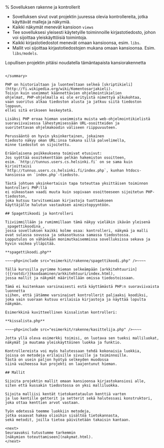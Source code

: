 % Sovelluksen rakenne ja kontrollerit
<!-- order: 3 -->
<!-- addHeaderNavigation -->
<!-- tags: viikko3-php -->

<summary>

* Sovelluksen sivut ovat projektin juuressa olevia kontrollereita, jotka käyttävät malleja ja näkymiä.
* Kaikki näkymät menevät kansioon `views`
* Tee sovelluksesi yleisesti käytetyille toiminnoille kirjastotiedosto, johon voi sijoittaa yleiskäyttöisiä toimintoja.
* Kaikki kirjastotiedostot menevät omaan kansioonsa, esim. `libs`.
* Mallit voi sijoittaa kirjastotiedostojen mukana omaan kansioonsa. Esim. `libs/models`.

Lopullisen projektin pitäisi noudatella tämäntapaista kansiorakennetta

~~~~<include src="esimerkit/rakenne/kansiorakenne.txt" />~~~~

</summary>

PHP on historialtaan ja luonteeltaan selkeä [skriptikieli](http://fi.wikipedia.org/wiki/Komentosarjakieli). 
Toisin kuin useimmat käännettävien ohjelmointikielien
ohjelmat, PHP-ohjelmalla ei ole erityistä nimettyä alkukohtaa,
vaan suoritus alkaa tiedoston alusta ja jatkuu siitä tiedoston loppuun,
ellei sitä erikseen keskeytetä.

Lisäksi PHP eroaa hieman useimmista muista web-ohjelmointikielistä
suoraviivaisessa lähestymisessään URL-osoitteiden ja 
suoritettavan ohjelmakoodin väliseen riippuvuuteen.

Perussääntö on hyvin yksinkertainen, jokainen 
tiedosto näkyy oman URL:insa takana sillä palvelimella,
minne tiedostot on sijoitettu. 

Eräänlaisena poikkeuksena toimivat etusivut:
Jos syöttää osoitekenttään pelkän hakemiston osoitteen,
esim. `http://tunnus.users.cs.helsinki.fi` on se sama kuin kirjoittaisi
`http://tunnus.users.cs.helsinki.fi/index.php`, kunhan htdocs-kansiossa on `index.php`-tiedosto.

Tästä johtuen yksinkertaisin tapa toteuttaa yksittäisen toiminnon kontrolleri PHP:llä
ei oikeastaan vaadi muuta kuin sopivaan osoitteeseen sijoitetun PHP-tiedoston,
joka kutsuu tarvitsemiaan kirjastoja tuottaakseen 
käyttäjälle halutun vastauksen aineistopyyntöön.

## Spagettikoodi ja kontrolleri

Tiiviimmillään ja rumimmillaan tämä näkyy vieläkin ikävän yleisenä _spagettikoodina_,
jossa sovelluksen kaikki kolme osaa: kontrolleri, näkymä ja malli
ovat sulassa sovussa ja sekasotkussa samassa tiedostossa. 
Lopputulos on vähänkään monimutkaisemmissa sovelluksissa sekava ja hyvin vaikea ylläpitää.

**spagettikoodi.php**

~~~~php<include src="esimerkit/rakenne/spagettikoodi.php" />~~~~

Tällä kurssilla pyrimme hieman selkeämpään [arkkitehtuuriin]({{rootdir}}koodaaminen/arkkitehtuuri/index.html),
jossa mallit ja näkymät määritellään omissa tiedostoissaan.

Tämä ei kuitenkaan varsinaisesti estä käyttämästä PHP:n suoraviivaista luonnetta
siihen, että jätämme varsinaiset kontrollerit paljaaksi koodiksi,
joka vain suoraan kutsuu erilaisia kirjastoja ja näyttää lopulta näkymän.

Esimerkkinä kuvitteellinen kissalistan kontrolleri:

**kissalista.php**

~~~~php<include src="esimerkit/rakenne/kasittelija.php" />~~~~

Jotta yllä oleva esimerkki toimisi, on luotava sen tueksi malliluokat,
näkymät ja muutama yleiskäyttöinen luokka ja funktio. 

Kontrollereista voi myös halutessaan tehdä kokonaisia luokkia,
joissa on metodeja erilaisille sivuille ja toiminnoille.
Tästä on usein paljon hyötyä selkeyden muodossa 
siinä vaiheessa kun projekti on laajentunut hieman.

## Mallit

Sijoita projektin mallit omaan kansioonsa kirjastokansiosi alle,
siten että kussakin tiedostossa on yksi malliluokka.

Sijoita malliisi kentät tietokantataulun kenttiä varten
ja luo kentille getterit ja setterit sekä halutessasi konstruktori, joka ottaa kenttien arvot vastaan.

Työn edetessä teemme luokkiin metodeja, 
jotka osaavat hakea olioihin sisältöä tietokannasta,
sekä metodit, joilla tietoa päivitetään takaisin kantaan.

<next>
Seuraavaksi tutustumme tarkemmin 
[näkymien toteuttamiseen](nakymat.html).
</next>
